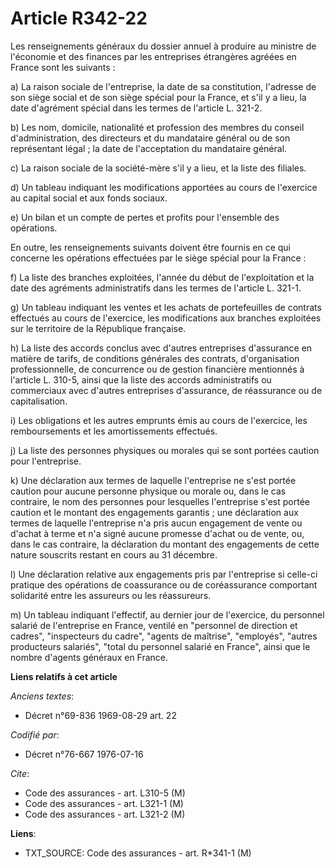 # Article R342-22

Les renseignements généraux du dossier annuel à produire au ministre de l'économie et des finances par les entreprises
étrangères agréées en France sont les suivants :

a) La raison sociale de l'entreprise, la date de sa constitution, l'adresse de son siège social et de son siège spécial pour
la France, et s'il y a lieu, la date d'agrément spécial dans les termes de l'article L. 321-2.

b) Les nom, domicile, nationalité et profession des membres du conseil d'administration, des directeurs et du mandataire
général ou de son représentant légal ; la date de l'acceptation du mandataire général.

c) La raison sociale de la société-mère s'il y a lieu, et la liste des filiales.

d) Un tableau indiquant les modifications apportées au cours de l'exercice au capital social et aux fonds sociaux.

e) Un bilan et un compte de pertes et profits pour l'ensemble des opérations.

En outre, les renseignements suivants doivent être fournis en ce qui concerne les opérations effectuées par le siège spécial
pour la France :

f) La liste des branches exploitées, l'année du début de l'exploitation et la date des agréments administratifs dans les
termes de l'article L. 321-1.

g) Un tableau indiquant les ventes et les achats de portefeuilles de contrats effectués au cours de l'exercice, les
modifications aux branches exploitées sur le territoire de la République française.

h) La liste des accords conclus avec d'autres entreprises d'assurance en matière de tarifs, de conditions générales des
contrats, d'organisation professionnelle, de concurrence ou de gestion financière mentionnés à l'article L. 310-5, ainsi que
la liste des accords administratifs ou commerciaux avec d'autres entreprises d'assurance, de réassurance ou de
capitalisation.

i) Les obligations et les autres emprunts émis au cours de l'exercice, les remboursements et les amortissements effectués.

j) La liste des personnes physiques ou morales qui se sont portées caution pour l'entreprise.

k) Une déclaration aux termes de laquelle l'entreprise ne s'est portée caution pour aucune personne physique ou morale ou,
dans le cas contraire, le nom des personnes pour lesquelles l'entreprise s'est portée caution et le montant des engagements
garantis ; une déclaration aux termes de laquelle l'entreprise n'a pris aucun engagement de vente ou d'achat à terme et n'a
signé aucune promesse d'achat ou de vente, ou, dans le cas contraire, la déclaration du montant des engagements de cette
nature souscrits restant en cours au 31 décembre.

l) Une déclaration relative aux engagements pris par l'entreprise si celle-ci pratique des opérations de coassurance ou de
coréassurance comportant solidarité entre les assureurs ou les réassureurs.

m) Un tableau indiquant l'effectif, au dernier jour de l'exercice, du personnel salarié de l'entreprise en France, ventilé en
"personnel de direction et cadres", "inspecteurs du cadre", "agents de maîtrise", "employés", "autres producteurs salariés",
"total du personnel salarié en France", ainsi que le nombre d'agents généraux en France.

**Liens relatifs à cet article**

_Anciens textes_:

  - Décret n°69-836 1969-08-29 art. 22

_Codifié par_:

  - Décret n°76-667 1976-07-16

_Cite_:

  - Code des assurances - art. L310-5 (M)
  - Code des assurances - art. L321-1 (M)
  - Code des assurances - art. L321-2 (M)

**Liens**:

  - TXT_SOURCE: Code des assurances - art. R*341-1 (M)
